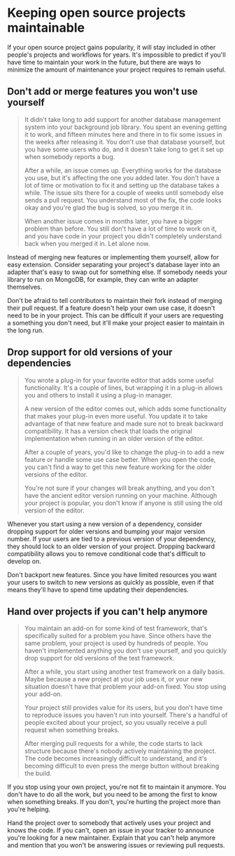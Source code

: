 # Keeping open source projects maintainable

If your open source project gains popularity, it will stay included in other
people's projects and workflows for years. It's impossible to predict if you'll
have time to maintain your work in the future, but there are ways to minimize
the amount of maintenance your project requires to remain useful.

## Don't add or merge features you won't use yourself

> It didn't take long to add support for another database management
> system into your background job library. You spent an evening getting it to
> work, and fifteen minutes here and there in to fix some issues in the weeks
> after releasing it. You don't use that database yourself, but you have some
> users who do, and it doesn't take long to get it set up when somebody reports
> a bug.
>
> After a while, an issue comes up. Everything works for the database you use,
> but it's affecting the one you added later. You don't have a lot of time or
> motivation to fix it and setting up the database takes a while. The issue sits
> there for a couple of weeks until somebody else sends a pull request. You
> understand most of the fix, the code looks okay and you're glad the bug is
> solved, so you merge it in.
>
> When another issue comes in months later, you have a bigger problem than
> before. You still don't have a lot of time to work on it, and you have code in
> your project you didn't completely understand back when you merged it in. Let
> alone now.

Instead of merging new features or implementing them yourself, allow for easy
extension. Consider separating your project's database layer into an adapter
that's easy to swap out for something else. If somebody needs your library to
run on MongoDB, for example, they can write an adapter themselves.

Don't be afraid to tell contributors to maintain their fork instead of merging
their pull request. If a feature doesn't help your own use case, it doesn't
need to be in your project. This can be difficult if your users are
requesting a something you don't need, but it'll make your project easier to
maintain in the long run.

## Drop support for old versions of your dependencies

> You wrote a plug-in for your favorite editor that adds some useful
> functionality. It's a couple of lines, but wrapping it in a plug-in allows you
> and others to install it using a plug-in manager.
>
> A new version of the editor comes out, which adds some functionality that
> makes your plug-in even more useful. You update it to take advantage of that
> new feature and made sure not to break backward compatibility. It has a
> version check that loads the original implementation when running in an older
> version of the editor.
>
> After a couple of years, you'd like to change the plug-in to add a new feature
> or handle some use case better. When you open the code, you can't find a way
> to get this new feature working for the older versions of the editor.
>
> You're not sure if your changes will break anything, and you don't have the
> ancient editor version running on your machine. Although your project is
> popular, you don't know if anyone is still using the old version of the
> editor.

Whenever you start using a new version of a dependency, consider dropping
support for older versions and bumping your major version number. If your users
are tied to a previous version of your dependency, they should lock to an older
version of your project.  Dropping backward compatibility allows you to remove
conditional code that's difficult to develop on.

Don't backport new features. Since you have limited resources you want your
users to switch to new versions as quickly as possible, even if that means
they'll have to spend time updating their dependencies.

## Hand over projects if you can't help anymore

> You maintain an add-on for some kind of test framework, that's specifically
> suited for a problem you have. Since others have the same problem, your
> project is used by hundreds of people. You haven't implemented anything you
> don't use yourself, and you quickly drop support for old versions of the test
> framework.
>
> After a while, you start using another test framework on a daily basis. Maybe
> because a new project at your job uses it, or your new situation doesn't have
> that problem your add-on fixed. You stop using your add-on.
>
> Your project still provides value for its users, but you don't have time to
> reproduce issues you haven't run into yourself. There's a handful of people
> excited about your project, so you usually receive a pull request when
> something breaks.
>
> After merging pull requests for a while, the code starts to lack structure
> because there's nobody actively maintaining the project. The code becomes
> increasingly difficult to understand, and it's becoming difficult to even
> press the merge button without breaking the build.

If you stop using your own project, you're not fit to maintain it anymore. You
don't have to do all the work, but you need to be among the first to know when
something breaks. If you don't, you're hurting the project more than you're
helping.

Hand the project over to somebody that actively uses your project and knows the
code. If you can't, open an issue in your tracker to announce you're looking for
a new maintainer. Explain that you can't help anymore and mention that you won't
be answering issues or reviewing pull requests.
